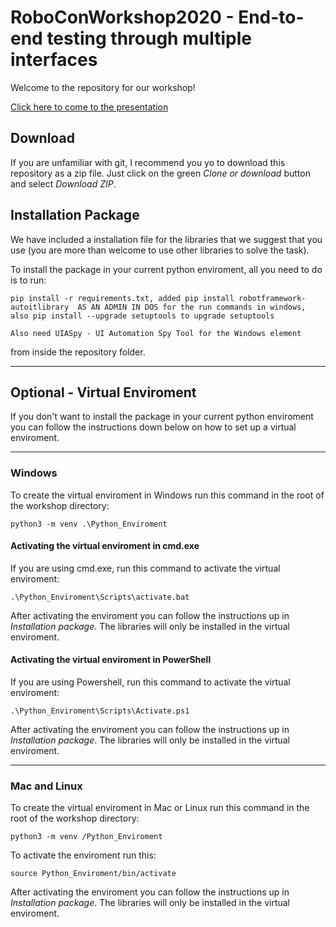 # RoboConWorkshop2020 - End-to-end testing through multiple interfaces

Welcome to the repository for our workshop!

[Click here to come to the presentation](https://prezi.com/view/En9AeCy2cxu7i6kOqkAi/)

## Download

If you are unfamiliar with git, I recommend you yo to download this repository as a zip file. Just click on the green *Clone or download* button and select *Download ZIP*.

## Installation Package

We have included a installation file for the libraries that we suggest that you use (you are more than welcome to use other libraries to solve the task).

To install the package in your current python enviroment, all you need to do is to run:

```
pip install -r requirements.txt, added pip install robotframework-autoitlibrary  AS AN ADMIN IN DOS for the run commands in windows, also pip install --upgrade setuptools to upgrade setuptools

Also need UIASpy - UI Automation Spy Tool for the Windows element
```

from inside the repository folder.

---

## Optional - Virtual Enviroment

If you don't want to install the package in your current python enviroment you can follow the instructions down below on how to set up a virtual enviroment.

---

### Windows

To create the virtual enviroment in Windows run this command in the root of the workshop directory:

```
python3 -m venv .\Python_Enviroment
```

#### Activating the virtual enviroment in cmd.exe

If you are using cmd.exe, run this command to activate the virtual enviroment:

```
.\Python_Enviroment\Scripts\activate.bat
```

After activating the enviroment you can follow the instructions up in *Installation package*. The libraries will only be installed in the virtual enviroment.

#### Activating the virtual enviroment in PowerShell

If you are using Powershell, run this command to activate the virtual enviroment:

```
.\Python_Enviroment\Scripts\Activate.ps1
```

After activating the enviroment you can follow the instructions up in *Installation package*. The libraries will only be installed in the virtual enviroment.

---

### Mac and Linux

To create the virtual enviroment in Mac or Linux run this command in the root of the workshop directory:

```
python3 -m venv /Python_Enviroment
```

To activate the enviroment run this:

```
source Python_Enviroment/bin/activate
```

After activating the enviroment you can follow the instructions up in *Installation package*. The libraries will only be installed in the virtual enviroment.
